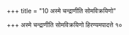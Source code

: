 +++
title = "10 अस्मे चन्द्राणीति सोमविक्रयिणो"

+++
अस्मे चन्द्राणीति सोमविक्रयिणो हिरण्यमपादत्ते १०